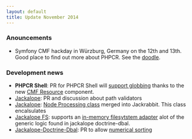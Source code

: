 ```yaml
---
layout: default
title: Update November 2014
---
```


### Anouncements

- Symfony CMF hackday in Würzburg, Germany on the 12th and 13th. Good place to find out more about
  PHPCR. See the [doodle](http://doodle.com/8u9aiadta2mvxrpm).

### Development news

- **PHPCR Shell**: PR for PHPCR Shell will [support
  globbing](https://github.com/phpcr/phpcr-shell/pull/113) thanks to the new
  [CMF Resource](https://github.com/symfony-cmf/Resource) component.
- [Jackalope](https://github.com/jackalope/jackalope): PR and discussion about path validators
- [Jackalope](https://github.com/jackalope/jackalope): [Node Processing class](https://github.com/jackalope/jackalope/pull/245) merged into Jackrabbit. This class encalsulates
- [Jackalope FS](https://github.com/jackalope/jackalope-fs): supports an [in-memory filesytstem adapter](https://github.com/jackalope/jackalope-fs/pull/18)
  alot of the generic logic found in jackalope doctrine-dbal.
- [Jackalope-Doctrine-Dbal](https://github.com/jackalope/jackalope-doctrine-dbal): PR to allow [numerical sorting](https://github.com/jackalope/jackalope-doctrine-dbal/pull/226)

